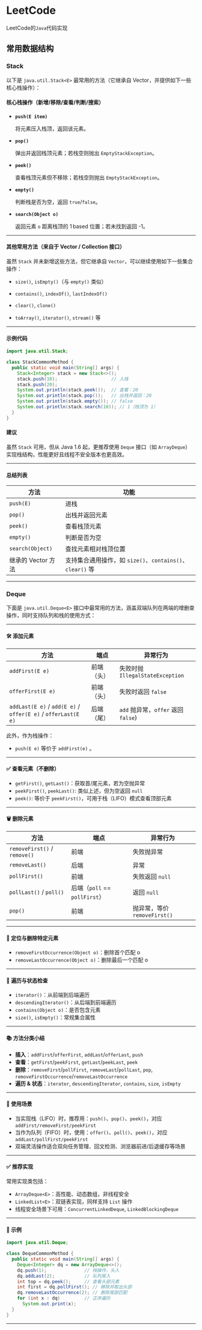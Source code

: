 # LeetCode

LeetCode的`Java`代码实现

## 常用数据结构

### Stack

以下是 `java.util.Stack<E>` 最常用的方法（它继承自 Vector，并提供如下一些核心栈操作）：

####  核心栈操作（新增/移除/查看/判断/搜索）

* **`push(E item)`**

  将元素压入栈顶，返回该元素。

* **`pop()`**

  弹出并返回栈顶元素；若栈空则抛出 `EmptyStackException`。

+ **`peek()`**

  查看栈顶元素但不移除；若栈空则抛出 `EmptyStackException`。

+ **`empty()`**

  判断栈是否为空，返回 `true`/`false`。

+ **`search(Object o)`**

  返回元素 `o` 距离栈顶的 1 based 位置；若未找到返回 -1。

---

#### 其他常用方法（来自于 Vector / Collection 接口）

虽然 `Stack` 并未新增这些方法，但它继承自 `Vector`，可以继续使用如下一些集合操作：

+ `size()`, `isEmpty()`（与 `empty()` 类似）

+ `contains()`, `indexOf()`, `lastIndexOf()`

+ `clear()`, `clone()`

+ `toArray()`, `iterator()`, `stream()` 等

---

#### 示例代码

```java
import java.util.Stack;

class StackCommonMethod {
  public static void main(String[] args) {
    Stack<Integer> stack = new Stack<>();
    stack.push(10);                    // 入栈
    stack.push(20);
    System.out.println(stack.peek());  // 查看：20
    System.out.println(stack.pop());   // 出栈并返回：20
    System.out.println(stack.empty()); // false
    System.out.println(stack.search(10)); // 1（栈顶为 1）
  }    
}
```

####  建议

虽然 `Stack` 可用，但从 Java 1.6 起，更推荐使用 `Deque` 接口（如 `ArrayDeque`）实现栈结构，性能更好且线程不安全版本也更高效。

---

#### 总结列表

| 方法               | 功能                                                      |
| ------------------ | --------------------------------------------------------- |
| `push(E)`          | 进栈                                                      |
| `pop()`            | 出栈并返回元素                                            |
| `peek()`           | 查看栈顶元素                                              |
| `empty()`          | 判断是否为空                                              |
| `search(Object)`   | 查找元素相对栈顶位置                                      |
| 继承的 Vector 方法 | 支持集合通用操作，如 `size()`、`contains()`、`clear()` 等 |

---

### Deque

下面是 `java.util.Deque<E>` 接口中最常用的方法，涵盖双端队列在两端的增删查操作，同时支持队列和栈的使用方式：

------

#### 🛠 添加元素

| 方法                                                         | 端点       | 异常行为                            |
| ------------------------------------------------------------ | ---------- | ----------------------------------- |
| `addFirst(E e)`                                              | 前端（头） | 失败时抛 `IllegalStateException`    |
| `offerFirst(E e)`                                            | 前端（头） | 失败时返回 `false`                  |
| `addLast(E e)` / `add(E e)` / `offer(E e)` / `offerLast(E e)` | 后端（尾） | `add` 抛异常，`offer` 返回 `false`) |

此外，作为栈操作：

- `push(E e)` 等价于 `addFirst(e)` 。

------

#### ✅ 查看元素（不删除）

- `getFirst()`, `getLast()`：获取首/尾元素，若为空抛异常
- `peekFirst()`, `peekLast()`: 类似上述，但为空返回 `null`
- `peek()`: 等价于 `peekFirst()`，可用于栈（LIFO）模式查看顶部元素

------

#### 🗑 删除元素

| 方法                         | 端点                          | 异常行为                     |
| ---------------------------- | ----------------------------- | ---------------------------- |
| `removeFirst()` / `remove()` | 前端                          | 失败抛异常                   |
| `removeLast()`               | 后端                          | 异常                         |
| `pollFirst()`                | 前端                          | 失败返回 `null`              |
| `pollLast()` / `poll()`      | 后端（`poll` == `pollFirst`） | 返回 `null`                  |
| `pop()`                      | 前端                          | 抛异常，等价 `removeFirst()` |

------

#### 🎯 定位与删除特定元素

- `removeFirstOccurrence(Object o)`：删除首个匹配 o
- `removeLastOccurrence(Object o)`：删除最后一个匹配 o

------

#### 🔄 遍历与状态检查

- `iterator()`：从前端到后端遍历
- `descendingIterator()`：从后端到前端遍历 
- `contains(Object o)`：是否包含元素
- `size()`, `isEmpty()`：常规集合属性

------

#### 📚 方法分类小结

- **插入**：`addFirst`/`offerFirst`, `addLast`/`offerLast`, `push`
- **查看**：`getFirst`/`peekFirst`, `getLast`/`peekLast`, `peek`
- **删除**：`removeFirst`/`pollFirst`, `removeLast`/`pollLast`, `pop`, `removeFirstOccurrence`/`removeLastOccurrence`
- **遍历 & 状态**：`iterator`, `descendingIterator`, `contains`, `size`, `isEmpty`

------

#### 🔁 使用场景

- 当实现栈（LIFO）时，推荐用：`push()`、`pop()`、`peek()`，对应 `addFirst/removeFirst/peekFirst`
- 当作为队列（FIFO）时，使用：`offer()`、`poll()`、`peek()`，对应 `addLast/pollFirst/peekFirst`
- 双端灵活操作适合双向任务管理、回文检测、浏览器前进/后退缓存等场景

------

#### ✅ 推荐实现

常用实现类包括：

- `ArrayDeque<E>`：高性能、动态数组，非线程安全
- `LinkedList<E>`：双链表实现，同样支持 `List` 操作
- 线程安全场景下可用：`ConcurrentLinkedDeque`, `LinkedBlockingDeque`

------

#### 🔎 示例

```java
import java.util.Deque;

class DequeCommonMethod {
  public static void main(String[] args) {
    Deque<Integer> dq = new ArrayDeque<>();
    dq.push(1);              // 栈操作，头入
    dq.addLast(2);           // 队列尾入
    int top = dq.peek();     // 查看头部元素
    int first = dq.pollFirst(); // 移除并取出头部
    dq.removeLastOccurrence(2); // 删除尾部匹配
    for (int x : dq)         // 正序遍历
      System.out.print(x);
  }
}
```

------



